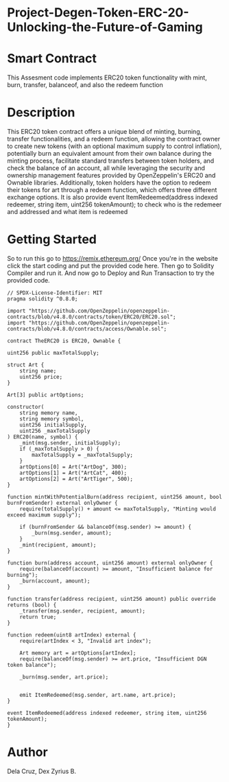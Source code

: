 # Project-Degen-Token-ERC-20-Unlocking-the-Future-of-Gaming

# Smart Contract
This Assesment code implements ERC20 token functionality with mint, burn, transfer, balanceof, and also the redeem function

# Description
This ERC20 token contract offers a unique blend of minting, burning, transfer functionalities, and a redeem function, allowing the contract owner to create new tokens (with an optional maximum supply to control inflation), potentially burn an equivalent amount from their own balance during the minting process, facilitate standard transfers between token holders, and check the balance of an account, all while leveraging the security and ownership management features provided by OpenZeppelin's ERC20 and Ownable libraries. Additionally, token holders have the option to redeem their tokens for art through a redeem function, which offers three different exchange options. It is also provide event ItemRedeemed(address indexed redeemer, string item, uint256 tokenAmount); to check who is the redemeer and addressed and what item is redeemed

# Getting Started 
So to run this go to https://remix.ethereum.org/ 
Once you're in the website click the start coding and put the provided code here. Then go to Solidity Compiler and run it. And now go to Deploy and Run Transaction to try the provided code.

    // SPDX-License-Identifier: MIT
    pragma solidity ^0.8.0;
    
    import "https://github.com/OpenZeppelin/openzeppelin-contracts/blob/v4.8.0/contracts/token/ERC20/ERC20.sol";
    import "https://github.com/OpenZeppelin/openzeppelin-contracts/blob/v4.8.0/contracts/access/Ownable.sol";
    
    contract TheERC20 is ERC20, Ownable {

    uint256 public maxTotalSupply;

    struct Art {
        string name;
        uint256 price;
    }

    Art[3] public artOptions;

    constructor(
        string memory name,
        string memory symbol,
        uint256 initialSupply,
        uint256 _maxTotalSupply
    ) ERC20(name, symbol) {
        _mint(msg.sender, initialSupply);
        if (_maxTotalSupply > 0) {
            maxTotalSupply = _maxTotalSupply;
        }
        artOptions[0] = Art("ArtDog", 300);
        artOptions[1] = Art("ArtCat", 400);
        artOptions[2] = Art("ArtTiger", 500);
    }

    function mintWithPotentialBurn(address recipient, uint256 amount, bool burnFromSender) external onlyOwner {
        require(totalSupply() + amount <= maxTotalSupply, "Minting would exceed maximum supply");

        if (burnFromSender && balanceOf(msg.sender) >= amount) {
            _burn(msg.sender, amount);
        }
        _mint(recipient, amount);
    }
    
    function burn(address account, uint256 amount) external onlyOwner {
        require(balanceOf(account) >= amount, "Insufficient balance for burning");
        _burn(account, amount);
    }

    function transfer(address recipient, uint256 amount) public override returns (bool) {
        _transfer(msg.sender, recipient, amount);
        return true;
    }

    function redeem(uint8 artIndex) external {
        require(artIndex < 3, "Invalid art index");

        Art memory art = artOptions[artIndex];
        require(balanceOf(msg.sender) >= art.price, "Insufficient DGN token balance");

        _burn(msg.sender, art.price);

        
        emit ItemRedeemed(msg.sender, art.name, art.price);
    }

    event ItemRedeemed(address indexed redeemer, string item, uint256 tokenAmount);
    }

# Author
Dela Cruz, Dex Zyrius B.
